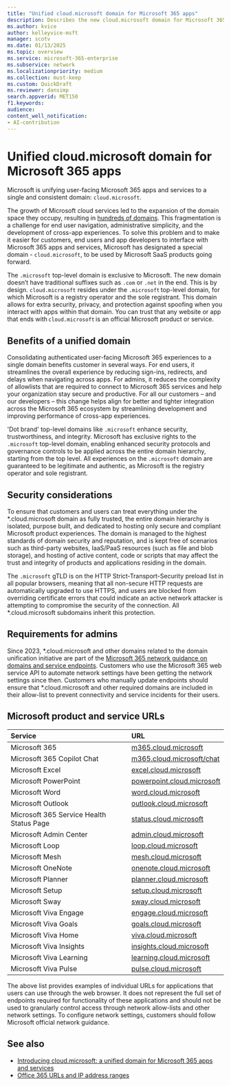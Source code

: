 ```yaml
---
title: "Unified cloud.microsoft domain for Microsoft 365 apps"
description: Describes the new cloud.microsoft domain for Microsoft 365 apps
ms.author: kvice
author: kelleyvice-msft
manager: scotv
ms.date: 01/13/2025
ms.topic: overview
ms.service: microsoft-365-enterprise
ms.subservice: network
ms.localizationpriority: medium
ms.collection: must-keep
ms.custom: QuickDraft
ms.reviewer: dansimp
search.appverid: MET150
f1.keywords:
audience:
content_well_notification:
- AI-contribution
---
```


# Unified cloud.microsoft domain for Microsoft 365 apps

Microsoft is unifying user-facing Microsoft 365 apps and services to a single and consistent domain: `cloud.microsoft`.

The growth of Microsoft cloud services led to the expansion of the domain space they occupy, resulting in [hundreds of domains](https://aka.ms/m365endpoints). This fragmentation is a challenge for end user navigation, administrative simplicity, and the development of cross-app experiences. To solve this problem and to make it easier for customers, end users and app developers to interface with Microsoft 365 apps and services, Microsoft has designated a special domain - `cloud.microsoft`, to be used by Microsoft SaaS products going forward.     

The `.microsoft` top-level domain is exclusive to Microsoft. The new domain doesn’t have traditional suffixes such as `.com` or `.net` in the end. This is by design. `cloud.microsoft` resides under the `.microsoft` top-level domain, for which Microsoft is a registry operator and the sole registrant. This domain allows for extra security, privacy, and protection against spoofing when you interact with apps within that domain. You can trust that any website or app that ends with `cloud.microsoft` is an official Microsoft product or service.

## Benefits of a unified domain

Consolidating authenticated user-facing Microsoft 365 experiences to a single domain benefits customer in several ways. For end users, it streamlines the overall experience by reducing sign-ins, redirects, and delays when navigating across apps. For admins, it reduces the complexity of allowlists that are required to connect to Microsoft 365 services and help your organization stay secure and productive. For all our customers – and our developers – this change helps align for better and tighter integration across the Microsoft 365 ecosystem by streamlining development and improving performance of cross-app experiences.

'Dot brand' top-level domains like `.microsoft` enhance security, trustworthiness, and integrity. Microsoft has exclusive rights to the `.microsoft` top-level domain, enabling enhanced security protocols and governance controls to be applied across the entire domain hierarchy, starting from the top level. All experiences on the `.microsoft` domain are guaranteed to be legitimate and authentic, as Microsoft is the registry operator and sole registrant.

## Security considerations

To ensure that customers and users can treat everything under the *.cloud.microsoft domain as fully trusted, the entire domain hierarchy is isolated, purpose built, and dedicated to hosting only secure and compliant Microsoft product experiences. The domain is managed to the highest standards of domain security and reputation, and is kept free of scenarios such as third-party websites, IaaS/PaaS resources (such as file and blob storage), and hosting of active content, code or scripts that may affect the trust and integrity of products and applications residing in the domain.

The `.microsoft` gTLD is on the HTTP Strict-Transport-Security preload list in all popular browsers, meaning that all non-secure HTTP requests are automatically upgraded to use HTTPS, and users are blocked from overriding certificate errors that could indicate an active network attacker is attempting to compromise the security of the connection. All *.cloud.microsoft subdomains inherit this protection.

## Requirements for admins

Since 2023, *.cloud.microsoft and other domains related to the domain unification initiative are part of the [Microsoft 365 network guidance on domains and service endpoints](/microsoft-365/enterprise/urls-and-ip-address-ranges). Customers who use the Microsoft 365 web service API to automate network settings have been getting the network settings since then. Customers who manually update endpoints should ensure that *.cloud.microsoft and other required domains are included in their allow-list to prevent connectivity and service incidents for their users. 

## Microsoft product and service URLs
| Service | URL |
|:-----|:-----|
|Microsoft 365 |[m365.cloud.microsoft](https://m365.cloud.microsoft)|
|Microsoft 365 Copilot Chat |[m365.cloud.microsoft/chat](https://m365.cloud.microsoft/chat)|
|Microsoft Excel | [excel.cloud.microsoft](https://excel.cloud.microsoft)|
|Microsoft PowerPoint | [powerpoint.cloud.microsoft](https://powerpoint.cloud.microsoft)|
|Microsoft Word | [word.cloud.microsoft](https://word.cloud.microsoft)|
|Microsoft Outlook | [outlook.cloud.microsoft](https://outlook.cloud.microsoft)|
|Microsoft 365 Service Health Status Page |[status.cloud.microsoft](https://status.cloud.microsoft)|
|Microsoft Admin Center| [admin.cloud.microsoft](https://admin.cloud.microsoft)|
|Microsoft Loop | [loop.cloud.microsoft](https://loop.cloud.microsoft)|
|Microsoft Mesh | [mesh.cloud.microsoft](https://mesh.cloud.microsoft)|
|Microsoft OneNote | [onenote.cloud.microsoft](https://onenote.cloud.microsoft)|
|Microsoft Planner | [planner.cloud.microsoft](https://planner.cloud.microsoft)|
|Microsoft Setup | [setup.cloud.microsoft](https://setup.cloud.microsoft)|
|Microsoft Sway | [sway.cloud.microsoft](https://sway.cloud.microsoft)|
|Microsoft Viva Engage | [engage.cloud.microsoft](https://engage.cloud.microsoft)|
|Microsoft Viva Goals | [goals.cloud.microsoft](https://goals.cloud.microsoft)|
|Microsoft Viva Home | [viva.cloud.microsoft](https://viva.cloud.microsoft)|
|Microsoft Viva Insights | [insights.cloud.microsoft](https://insights.cloud.microsoft)|
|Microsoft Viva Learning | [learning.cloud.microsoft](https://learning.cloud.microsoft)|
|Microsoft Viva Pulse | [pulse.cloud.microsoft](https://pulse.cloud.microsoft)|

The above list provides examples of individual URLs for applications that users can use through the web browser. It does not represent the full set of endpoints required for functionality of these applications and should not be used to granularly control access through network allow-lists and other network settings. To configure network settings, customers should follow Microsoft official network guidance.

## See also

- [Introducing cloud.microsoft: a unified domain for Microsoft 365 apps and services](https://techcommunity.microsoft.com/t5/microsoft-365-blog/introducing-cloud-microsoft-a-unified-domain-for-microsoft-365/ba-p/3804961)
- [Office 365 URLs and IP address ranges](/microsoft-365/enterprise/urls-and-ip-address-ranges)
